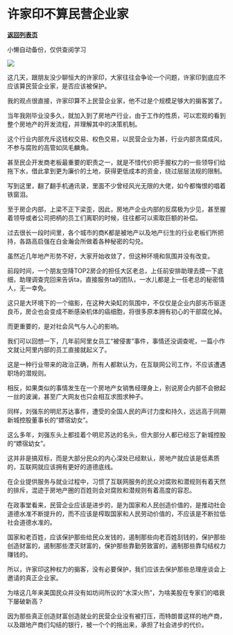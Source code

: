 # 许家印不算民营企业家

[**返回列表页**](/gzh/政事堂2019)

小懒自动备份，仅供查阅学习

![](https://mmbiz.qpic.cn/mmbiz_jpg/rxhS23yu8cM4tjW1rwbMYg8vmsDSHLX9INsx4E4o8fib57HNOtjoWMFteyjRU6utyGts52ZN0ErSqPAT7S0gKWw/640?wx_fmt=jpeg)

这几天，跟朋友没少聊恒大的许家印，大家往往会争论一个问题，许家印到底应不应该算民营企业家，是否应该被保护。

我的观点很直接，许家印算不上民营企业家，他不过是个规模足够大的掮客罢了。

当年我刚毕业没多久，就加入到了房地产行业，由于工作的性质，可以宏观的看到整个房地产的开发流程，并理解其中的决策机制。  

这个行业内部充斥这钱权交易、权色交易，以民营企业为甚，行业内部贪腐成风，不参与腐败的高管如凤毛麟角。

甚至民企开发商老板最重要的职责之一，就是不惜代价把手握权力的一些领导们给拖下水，借此拿到更为廉价的土地，获得更低成本的资金，绕过层层法规的限制。

写到这里，翻了翻手机通讯录，里面不少曾经风光无限的大佬，如今都悔恨的唱着铁窗泪。  

至于房企内部，上梁不正下梁歪，因此，房地产企业内部的反腐极为少见，甚至握着领导或者公司把柄的员工们离职的时候，往往都可以索取巨额的补偿。

过去很长一段时间里，各个城市的商K都是被地产以及地产衍生的行业老板们所把持，各路高启强在白金瀚会所做着各种秘密的勾兑。

虽然近几年地产形势不好，大家开始收敛了，但这种环境和氛围并没有改变。

前段时间，一个朋友空降TOP2房企的担任大区老总，上任前安排助理去摸一下底细，助理调查完回来告诉ta，直接服务ta的团队，一水儿都是上一任老总的秘密情人，无一幸免。  

这只是大环境下的一个缩影，在这种大染缸的氛围中，不仅仅是企业内部劣币驱逐良币，房企也会变成不断感染机体的癌细胞，将很多原本拥有初心的干部腐化掉。

而更重要的，是对社会风气与人心的影响。

我们可以回想一下，几年前阿里女员工“被侵害”事件，事情还没调查呢，一篇小作文就让阿里内部的员工直接就起义了。

这是一种行业带来的政治正确，所有人都默认为，在互联网公司工作，不应该遭遇职场的潜规则。  

相反，如果类似的事情发生在一个房地产女销售经理身上，别说房企内部不会掀起一丝的波澜，甚至广大网友也只会相互求图求种子。

同样，刘强东的明尼苏达事件，遭受的全国人民的声讨力度和持久，远远高于同期新城控股董事长的“嫖宿幼女”。

这么多年，刘强东头上都挂着个明尼苏达的名头，但大部分人都已经忘了新城控股的“嫖宿幼女”。

这并非是搞双标，而是大部分民众的内心深处已经默认，房地产就应该是低素质的，互联网就应该拥有更好的道德底线。  

在企业提供服务与就业过程中，习惯了互联网服务的民众对腐败和潜规则有着天然的排斥，混迹于房地产圈的百姓则会对腐败和潜规则有着高度的容忍。

在政事堂看来，民营企业应该是进步的，是为国家和人民创造价值的，是推动社会道德水准不断提升的，而不应该是榨取国家和人民劳动价值的，不应该是不断拉低社会道德水准的。

国家和老百姓，应该保护那些给民众发钱的，遏制那些向老百姓刮钱的，保护那些创造财富的，遏制那些湮灭财富的，保护那些靠勤劳致富的，遏制那些靠勾结权力赚钱的。  

所以，许家印这种权力的掮客，没有必要保护，我们应该去保护那些总理座谈会上邀请的真正企业家。

为啥这几年来美国民众并没有如坊间所议的“水深火热”，为啥美股在专家们的唱衰下屡破新高？

因为那些真正创造财富创造就业的民营企业没有被打压，而特朗普这样的地产商，以及跟地产商们勾结的银行，被一个个的拖出来，承担了社会进步的代价。

